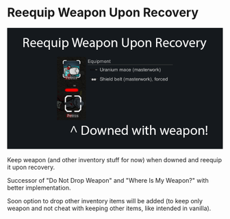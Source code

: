 # Reequip Weapon Upon Recovery
![alt text](About/Preview.png)

Keep weapon (and other inventory stuff for now) when downed and reequip it upon recovery.  

Successor of "Do Not Drop Weapon" and "Where Is My Weapon?" with better implementation.  

Soon option to drop other inventory items will be added (to keep only weapon and not cheat with keeping other items, like intended in vanilla).  

